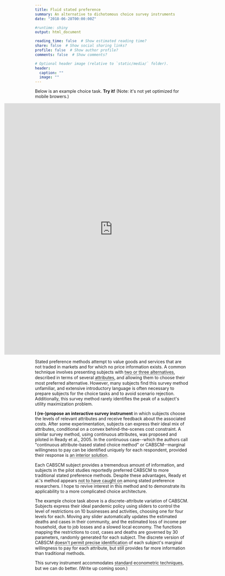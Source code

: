 ```yaml
---
title: Fluid stated preference
summary: An alternative to dichotomous choice survey instruments
date: "2018-06-28T00:00:00Z"

#runtime: shiny
output: html_document

reading_time: false  # Show estimated reading time?
share: false  # Show social sharing links?
profile: false  # Show author profile?
comments: false  # Show comments?

# Optional header image (relative to `static/media/` folder).
header:
  caption: ""
  image: ""
---
```


<style>

u {
  position: relative;
  display: inline-block;
  border-bottom: 1px dotted black;
  text-decoration: none;
}

u span {
visibility: hidden;
  width: 350px;
  background-color: #795548;
  color: #fff;
  text-align: left;
  text-color: white;
  font-size: 15px;
  border-radius: 6px;
  padding: 10px 10px 10px 10px;
  
  /* Position the tooltip */
  position: absolute;
  z-index: 1;
  top: 100%;
  left: 50%;
  margin-left: -60px;
  
  opacity: 0;
  transition: opacity 1s;
  }

u:hover span {
  visibility: visible;
  opacity: 1;
}

@media screen and (max-width: 600px) {
  iframe {
    padding-left:0px !important; 
    margin-left:0px !important;
    width: 100%;
  }
}
</style>

Below is an example choice task. <strong>Try it!</strong> (Note: it's not yet optimized for mobile browers.)

<iframe style="padding-left:-100px; margin-left:-100px" height="820" width="140%" frameborder="no" src="https://joemitchellnelson.shinyapps.io/survey-instrument/"> </iframe>

Stated preference methods attempt to value goods and services that are not traded in markets and for which no price information exists. A common technique involves presenting subjects with <u>two or three alternatives<span>Typically one alternative is "the status quo" or the option to forgo all costs and benefits associated with the good or service being valued.</span></u>, described in terms of several <u>attributes<span>For example, a subject may be given a choice among three alternatives: <i>car A</i>, <i>car B</i>, or <i>no car</i> (the status quo alternative). Each alternative might then be described in terms of the attributes horsepower, fuel economy, and cost. The <i>no car</i> alternative comes with no horsepower or fuel economy, but also no cost. Cars A and B are assumed not to differ except in their described attributes.</span></u>, and allowing them to choose their most preferred alternative. However, many subjects find this survey method unfamiliar, and extensive introductory language is often necessary to prepare subjects for the choice tasks and to avoid scenario rejection. Additionally, this survey method rarely identifies the peak of a subject's utility maximization problem.

<strong>I (re-)propose an interactive survey instrument</strong> in which subjects choose the levels of relevant attributes and receive feedback about the associated costs. After some experimentation, subjects can express their ideal mix of attributes, conditional on a convex behind-the-scenes cost constraint. A similar survey method, using continuous attributes, was proposed and piloted in Ready et al., 2005. In the continuous case--which the authors call "continuous attribute-based stated choice method" or CABSCM--marginal willingness to pay can be identified uniquely for each respondent, provided their response is <u>an interior solution<span>"Interior" meaning the respondent did not choose the highest or lowest allowed values for any attributes. When this occurs, it is still possible to say that a subject's willingness to pay for that attribute is <i>at least</i> or <i>at most</i> a particular value.</span></u>. 

Each CABSCM subject provides a tremendous amount of information, and subjects in the pilot studies reportedly preferred CABSCM to more traditional stated preference methods. Despite these advantages, Ready et al.'s method appears <u>not to have caught on<span>2005 may have been too early for a strictly computer-based instrument to gain traction. Plus "CABSCM" doesn't really roll of the tongue.</span></u> among stated preference researchers. I hope to revive interest in this method and to demonstrate its applicability to a more complicated choice architecture.

The example choice task above is a discrete-attribute variation of CABSCM. Subjects express their ideal pandemic policy using sliders to control the level of restrictions on 10 businesses and activities, choosing one for four levels for each. Moving any slider automatically updates the estimated deaths and cases in their community, and the estimated loss of income per household, due to job losses and a slowed local economy. The functions mapping the restrictions to cost, cases and deaths are governed by 30 parameters, randomly generated for each subject. The discrete version of CABSCM <u>doesn't permit precise identification<span>In the present case, precise identification for every parameter of interest wouldn't be possible even with continuous attributes because attribute levels determine not only cost, but also cases prevented and deaths avoided.</span></u> of each subject's marginal willingness to pay for each attribute, but still provides far more information than traditional methods. 

This survey instrument accommodates <u>standard econometric techniques<span>When the levels of alternatives are discrete (as above) multinomial logistic regression can identify the relevant parameters in subjects' indirect utility function, and heterogeneity analysis can be performed in the usual way. In a typical contingent valuation framework, however, subjects choose among a small number of alternatives. Here, the "alternative-space" is very large (there are 4^10 in the above example), so a random sample of unchosen alternatives in each choice task can be selected by the researcher for use in estimation.</span></u>, but we can do better. (Write up coming soon.)



